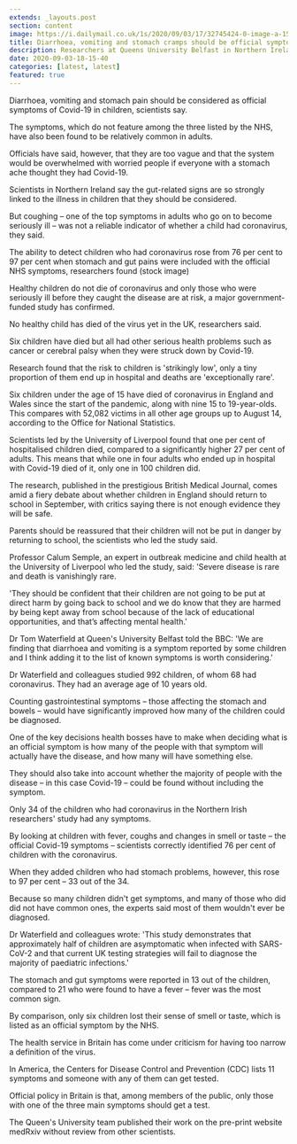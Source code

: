 ```yaml
---
extends: _layouts.post
section: content
image: https://i.dailymail.co.uk/1s/2020/09/03/17/32745424-0-image-a-15_1599152065306.jpg 
title: Diarrhoea, vomiting and stomach cramps should be official symptoms of coronavirus in children 
description: Researchers at Queens University Belfast in Northern Ireland found that the detection rate of children with coronavirus rose from 76 per cent to 97 when stomach problems were included. 
date: 2020-09-03-18-15-40 
categories: [latest, latest] 
featured: true 
--- 
```

Diarrhoea, vomiting and stomach pain should be considered as official symptoms of Covid-19 in children, scientists say.

The symptoms, which do not feature among the three listed by the NHS, have also been found to be relatively common in adults.

Officials have said, however, that they are too vague and that the system would be overwhelmed with worried people if everyone with a stomach ache thought they had Covid-19.

Scientists in Northern Ireland say the gut-related signs are so strongly linked to the illness in children that they should be considered.

But coughing – one of the top symptoms in adults who go on to become seriously ill – was not a reliable indicator of whether a child had coronavirus, they said.

The ability to detect children who had coronavirus rose from 76 per cent to 97 per cent when stomach and gut pains were included with the official NHS symptoms, researchers found (stock image)

Healthy children do not die of coronavirus and only those who were seriously ill before they caught the disease are at risk, a major government-funded study has confirmed.

No healthy child has died of the virus yet in the UK, researchers said.

Six children have died but all had other serious health problems such as cancer or cerebral palsy when they were struck down by Covid-19. 

Research found that the risk to children is 'strikingly low', only a tiny proportion of them end up in hospital and deaths are 'exceptionally rare'. 

Six children under the age of 15 have died of coronavirus in England and Wales since the start of the pandemic, along with nine 15 to 19-year-olds. This compares with 52,082 victims in all other age groups up to August 14, according to the Office for National Statistics. 

Scientists led by the University of Liverpool found that one per cent of hospitalised children died, compared to a significantly higher 27 per cent of adults. This means that while one in four adults who ended up in hospital with Covid-19 died of it, only one in 100 children did. 

The research, published in the prestigious British Medical Journal, comes amid a fiery debate about whether children in England should return to school in September, with critics saying there is not enough evidence they will be safe.

Parents should be reassured that their children will not be put in danger by returning to school, the scientists who led the study said.  

Professor Calum Semple, an expert in outbreak medicine and child health at the University of Liverpool who led the study, said: 'Severe disease is rare and death is vanishingly rare.

'They should be confident that their children are not going to be put at direct harm by going back to school and we do know that they are harmed by being kept away from school because of the lack of educational opportunities, and that’s affecting mental health.'  

Dr Tom Waterfield at Queen's University Belfast told the BBC: 'We are finding that diarrhoea and vomiting is a symptom reported by some children and I think adding it to the list of known symptoms is worth considering.'

Dr Waterfield and colleagues studied 992 children, of whom 68 had coronavirus. They had an average age of 10 years old.

Counting gastrointestinal symptoms – those affecting the stomach and bowels – would have significantly improved how many of the children could be diagnosed.

One of the key decisions health bosses have to make when deciding what is an official symptom is how many of the people with that symptom will actually have the disease, and how many will have something else.

They should also take into account whether the majority of people with the disease – in this case Covid-19 – could be found without including the symptom.

Only 34 of the children who had coronavirus in the Northern Irish researchers' study had any symptoms. 

By looking at children with fever, coughs and changes in smell or taste – the official Covid-19 symptoms – scientists correctly identified 76 per cent of children with the coronavirus.

When they added children who had stomach problems, however, this rose to 97 per cent – 33 out of the 34. 

Because so many children didn't get symptoms, and many of those who did did not have common ones, the experts said most of them wouldn't ever be diagnosed. 

Dr Waterfield and colleagues wrote: 'This study demonstrates that approximately half of children are asymptomatic when infected with SARS-CoV-2 and that current UK testing strategies will fail to diagnose the majority of paediatric infections.'

The stomach and gut symptoms were reported in 13 out of the children, compared to 21 who were found to have a fever – fever was the most common sign.

By comparison, only six children lost their sense of smell or taste, which is listed as an official symptom by the NHS.

The health service in Britain has come under criticism for having too narrow a definition of the virus.

In America, the Centers for Disease Control and Prevention (CDC) lists 11 symptoms and someone with any of them can get tested.

Official policy in Britain is that, among members of the public, only those with one of the three main symptoms should get a test.  

The Queen's University team published their work on the pre-print website medRxiv without review from other scientists.

